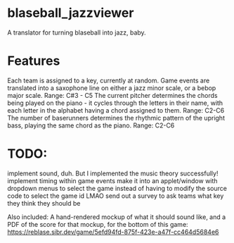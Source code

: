 # blaseball_jazzviewer
A translator for turning blaseball into jazz, baby.

# Features
Each team is assigned to a key, currently at random.
Game events are translated into a saxophone line on either a jazz minor scale, or a bebop major scale. Range: C#3 - C5
The current pitcher determines the chords being played on the piano - it cycles through the letters in their name, with each letter in the alphabet having a chord assigned to them. Range: C2-C6
The number of baserunners determines the rhythmic pattern of the upright bass, playing the same chord as the piano. Range: C2-C6

# TODO: 
implement sound, duh. But I implemented the music theory successfully!
implement timing within game events
make it into an applet/window with dropdown menus to select the game instead of having to modify the source code to select the game id LMAO
send out a survey to ask teams what key they think they should be

Also included: A hand-rendered mockup of what it should sound like, and a PDF of the score for that mockup, for the bottom of this game: https://reblase.sibr.dev/game/5efd94fd-875f-423e-a47f-cc464d5684e6
